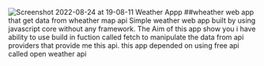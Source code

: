 ![Screenshot 2022-08-24 at 19-08-11 Weather Appp](https://user-images.githubusercontent.com/29811601/186484057-d4c8506d-f5e0-4e11-8611-e70aae186af1.png)
##wheather web app that get data from wheather map api
Simple weather web app built by using javascript core without any framework. The Aim of this app show you i have ability to use build in fuction called fetch to manipulate the data from api providers that provide me this api. this app depended on using free api called open weather api 
